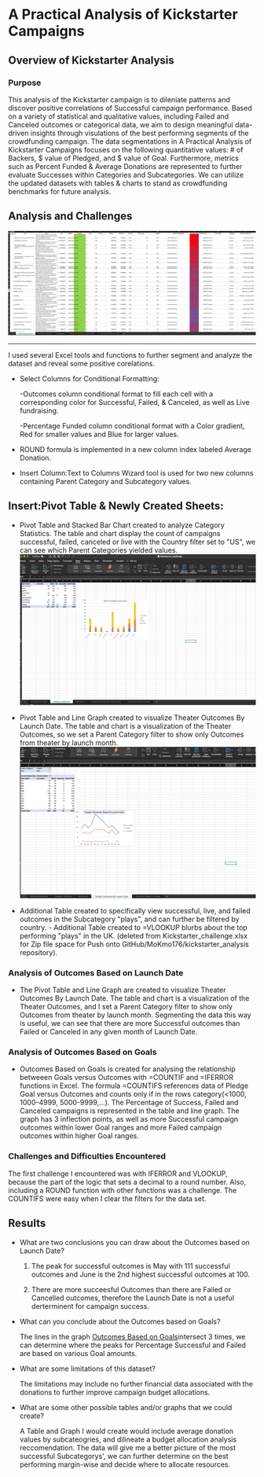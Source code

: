# A Practical Analysis of Kickstarter Campaigns

## Overview of Kickstarter Analysis

### Purpose
This analysis of the Kickstarter campaign is to dileniate patterns and discover positive correlations of Successful campaign performance.   Based on a variety of statistical and qualitative values, including Failed and Canceled outcomes or categorical data, we aim to design meaningful data-driven insights through visulations of the best performing segments of the crowdfunding campaign. The data segmentations in A Practical Analysis of Kickstarter Campaigns focuses on the following quantitative values: # of Backers, $ value of Pledged, and $ value of Goal. Furthermore, metrics such as Percent Funded & Average Donations are represented to further evaluate Successes within Categories and Subcategories. We can utilize the updated datasets with tables & charts to stand as crowdfunding benchmarks for future analysis.

## Analysis and Challenges

![Kickstarter Formatting](https://github.com/MoKmo176/kickstarter_analysis/blob/1a0ddcbe372eb3acca617f0496282e01758cdbe4/Kickstarter_format.png)

---

I used several Excel tools and functions to further segment and analyze the dataset and reveal some positive corelations.  

- Select Columns for Conditional Formatting: 

	-Outcomes column conditional format to fill each cell with a corresponding color for Successful, Failed, & Canceled, as well as Live fundraising.

	-Percentage Funded column conditional format with a Color gradient, Red for smaller values and Blue for larger values.

- ROUND formula is implemented in a new column index labeled Average Donation.

- Insert Column:Text to Columns Wizard tool is used for two new columns containing Parent Category and Subcategory values. 

## Insert:Pivot Table & Newly Created Sheets: 
	
- Pivot Table and Stacked Bar Chart created to analyze Category Statistics. The table and chart display the count of campaigns successful, failed, canceled or live with the Country filter set to "US", we can see which Parent Categories yielded values. ![Category Stats](https://github.com/MoKmo176/kickstarter_analysis/blob/49168dedb4b5750031ca7a24b48d36f95431af46/CategoryStats.png)


- Pivot Table and Line Graph created to visualize Theater Outcomes By Launch Date. The table and chart is a visualization of the Theater Outcomes, so we set a Parent Category filter to show only Outcomes from theater by launch month. ![Outcomes Based on Launch Date](https://github.com/MoKmo176/kickstarter_analysis/blob/49168dedb4b5750031ca7a24b48d36f95431af46/OutcomesBasedonDate.png) 


- Additional Table created to specifically view successful, live, and failed outcomes in the Subcategory "plays", and can further be filtered by country. 
		- Additional Table created to =VLOOKUP blurbs about the top performing "plays" in the UK. (deleted from Kickstarter_challenge.xlsx for Zip file space for Push onto GitHub/MoKmo176/kickstarter_analysis repository).

	
### Analysis of Outcomes Based on Launch Date

- The Pivot Table and Line Graph are created to visualize Theater Outcomes By Launch Date. The table and chart is a visualization of the Theater Outcomes, and I set a Parent Category filter to show only Outcomes from theater by launch month. Segmenting the data this way is useful, we can see that there are more Successful outcomes than Failed or Canceled in any given month of Launch Date. 

### Analysis of Outcomes Based on Goals

-  Outcomes Based on Goals is created for analysing the relationship betweeen Goals versus Outcomes with =COUNTIF and =IFERROR functions in Excel. The formula =COUNTIFS references data of Pledge Goal versus Outcomes and counts only if in the rows category(<1000, 1000-4999, 5000-9999,...). The Percentage of Success, Failed and Canceled campaigns is represented in the table and line graph. The graph has 3 inflection points, as well as more Successful campaign outcomes within lower Goal ranges and more Failed campaign outcomes within higher Goal ranges. 



### Challenges and Difficulties Encountered

The first challenge I encountered was with IFERROR and VLOOKUP, because the part of the logic that sets a decimal to a round number. Also, including a ROUND function with other functions was a challenge. The COUNTIFS were easy when I clear the filters for the data set. 
## Results

- What are two conclusions you can draw about the Outcomes based on Launch Date?

	1. The peak for successful outcomes is May with 111 successful outcomes and June is the 2nd highest successful outcomes at 100. 

	2. There are more succeesful Outcomes than there are Failed or Cancelled outcomes, therefore the Launch Date is not a useful derterminent for campaign success. 


- What can you conclude about the Outcomes based on Goals?
	
	The lines in the graph [Outcomes Based on Goals](https://github.com/MoKmo176/kickstarter_analysis/blob/49168dedb4b5750031ca7a24b48d36f95431af46/OutcomesVGoals.png)intersect 3 times, we can determine where the peaks for Percentage Successful and Failed are based on various Goal amounts.

- What are some limitations of this dataset?

	The limitations may include no further financial data associated with the donations to further improve campaign budget allocations.  

- What are some other possible tables and/or graphs that we could create?

	A Table and Graph I would create would include average donation values by subcateogries, and dilineate a budget allocation analysis reccomendation. The data will give me a better picture of the most successful Subcategorys', we can further determine on the best performing margin-wise and decide where to allocate resources. 